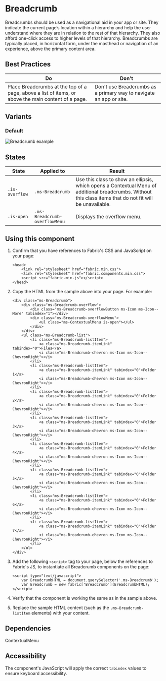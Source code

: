 # Breadcrumb
Breadcrumbs should be used as a navigational aid in your app or site. They indicate the current page’s location within a hierarchy and help the user understand where they are in relation to the rest of that hierarchy. They also afford one-click access to higher levels of that hierarchy. Breadcrumbs are typically placed, in horizontal form, under the masthead or navigation of an experience, above the primary content area.

## Best Practices
Do | Don't
--- | ---
Place Breadcrumbs at the top of a page, above a list of items, or above the main content of a page.  |  Don't use Breadcrumbs as a primary way to navigate an app or site.

## Variants

### Default


![Breadcrumb example](https://raw.githubusercontent.com/OfficeDev/office-ui-fabric-js/master/ghdocs/component_images/Breadcrumb-default.png)


## States

State | Applied to | Result
 --- | --- | ---
`.is-overflow` | `.ms-Breadcrumb` | Use this class to show an ellipsis, which opens a Contextual Menu of additional breadcrumbs. Without this class items that do not fit will be unavailable.
`.is-open` | `.ms-Breadcrumb-overflowMenu` | Displays the overflow menu.

## Using this component
1. Confirm that you have references to Fabric's CSS and JavaScript on your page:

	```
    <head>
        <link rel="stylesheet" href="fabric.min.css">
        <link rel="stylesheet" href="fabric.components.min.css">
        <script src="fabric.min.js"></script>
    </head>
	```

2. Copy the HTML from the sample above into your page. For example:

	```
    <div class="ms-Breadcrumb">
        <div class="ms-Breadcrumb-overflow">
            <div class="ms-Breadcrumb-overflowButton ms-Icon ms-Icon--More" tabindex="1"></div>
            <div class="ms-Breadcrumb-overflowMenu">
                <ul class="ms-ContextualMenu is-open"></ul>
            </div>
        </div>
        <ul class="ms-Breadcrumb-list">
            <li class="ms-Breadcrumb-listItem">
                <a class="ms-Breadcrumb-itemLink" tabindex="0">Files</a>
                <i class="ms-Breadcrumb-chevron ms-Icon ms-Icon--ChevronRight"></i>
            </li>
            <li class="ms-Breadcrumb-listItem">
                <a class="ms-Breadcrumb-itemLink" tabindex="0">Folder 1</a>
                <i class="ms-Breadcrumb-chevron ms-Icon ms-Icon--ChevronRight"></i>
            </li>
            <li class="ms-Breadcrumb-listItem">
                <a class="ms-Breadcrumb-itemLink" tabindex="0">Folder 2</a>
                <i class="ms-Breadcrumb-chevron ms-Icon ms-Icon--ChevronRight"></i>
            </li>
            <li class="ms-Breadcrumb-listItem">
                <a class="ms-Breadcrumb-itemLink" tabindex="0">Folder 3</a>
                <i class="ms-Breadcrumb-chevron ms-Icon ms-Icon--ChevronRight"></i>
            </li>
            <li class="ms-Breadcrumb-listItem">
                <a class="ms-Breadcrumb-itemLink" tabindex="0">Folder 4</a>
                <i class="ms-Breadcrumb-chevron ms-Icon ms-Icon--ChevronRight"></i>
            </li>
            <li class="ms-Breadcrumb-listItem">
                <a class="ms-Breadcrumb-itemLink" tabindex="0">Folder 5</a>
                <i class="ms-Breadcrumb-chevron ms-Icon ms-Icon--ChevronRight"></i>
            </li>
            <li class="ms-Breadcrumb-listItem">
                <a class="ms-Breadcrumb-itemLink" tabindex="0">Folder 6</a>
                <i class="ms-Breadcrumb-chevron ms-Icon ms-Icon--ChevronRight"></i>
            </li>
            <li class="ms-Breadcrumb-listItem">
                <a class="ms-Breadcrumb-itemLink" tabindex="0">Folder 7</a>
                <i class="ms-Breadcrumb-chevron ms-Icon ms-Icon--ChevronRight"></i>
            </li>
        </ul>
    </div>
	```

3. Add the following `<script>` tag to your page, below the references to Fabric's JS, to instantiate all Breadcrumb components on the page:

	```
    <script type="text/javascript">
        var BreadcrumbHTML = document.querySelector('.ms-Breadcrumb');
        var Breadcrumb = new fabric['Breadcrumb'](BreadcrumbHTML);
    </script>
	```

4. Verify that the component is working the same as in the sample above.
5. Replace the sample HTML content (such as the `.ms-Breadcrumb-listItem` elements) with your content.

## Dependencies
ContextualMenu

## Accessibility
The component's JavaScript will apply the correct `tabindex` values to ensure keyboard accessibility.
